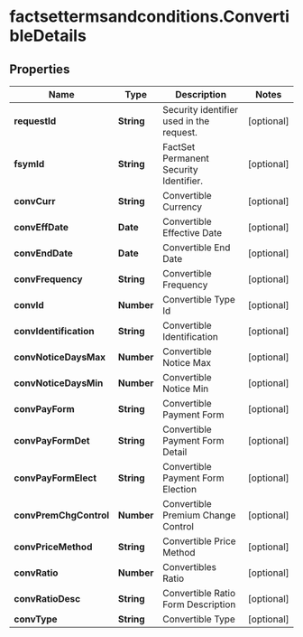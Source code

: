 # factsettermsandconditions.ConvertibleDetails

## Properties

Name | Type | Description | Notes
------------ | ------------- | ------------- | -------------
**requestId** | **String** | Security identifier used in the request. | [optional] 
**fsymId** | **String** | FactSet Permanent Security Identifier. | [optional] 
**convCurr** | **String** | Convertible Currency | [optional] 
**convEffDate** | **Date** | Convertible Effective Date | [optional] 
**convEndDate** | **Date** | Convertible End Date | [optional] 
**convFrequency** | **String** | Convertible Frequency | [optional] 
**convId** | **Number** | Convertible Type Id | [optional] 
**convIdentification** | **String** | Convertible Identification | [optional] 
**convNoticeDaysMax** | **Number** | Convertible Notice Max | [optional] 
**convNoticeDaysMin** | **Number** | Convertible Notice Min | [optional] 
**convPayForm** | **String** | Convertible Payment Form | [optional] 
**convPayFormDet** | **String** | Convertible Payment Form Detail | [optional] 
**convPayFormElect** | **String** | Convertible Payment Form Election | [optional] 
**convPremChgControl** | **Number** | Convertible Premium Change Control | [optional] 
**convPriceMethod** | **String** | Convertible Price Method | [optional] 
**convRatio** | **Number** | Convertibles Ratio | [optional] 
**convRatioDesc** | **String** | Convertible Ratio Form Description | [optional] 
**convType** | **String** | Convertible Type | [optional] 


